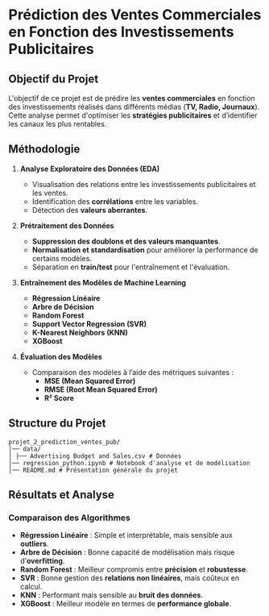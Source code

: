 # Prédiction des Ventes Commerciales en Fonction des Investissements Publicitaires

## Objectif du Projet
L'objectif de ce projet est de prédire les **ventes commerciales** en fonction des investissements réalisés dans différents médias (**TV, Radio, Journaux**). Cette analyse permet d'optimiser les **stratégies publicitaires** et d’identifier les canaux les plus rentables.

## Méthodologie

1. **Analyse Exploratoire des Données (EDA)**
   - Visualisation des relations entre les investissements publicitaires et les ventes.
   - Identification des **corrélations** entre les variables.
   - Détection des **valeurs aberrantes**.

2. **Prétraitement des Données**
   - **Suppression des doublons et des valeurs manquantes**.
   - **Normalisation et standardisation** pour améliorer la performance de certains modèles.
   - Séparation en **train/test** pour l'entraînement et l'évaluation.

3. **Entraînement des Modèles de Machine Learning**
   - **Régression Linéaire**  
   - **Arbre de Décision**  
   - **Random Forest**  
   - **Support Vector Regression (SVR)**  
   - **K-Nearest Neighbors (KNN)**  
   - **XGBoost**  

4. **Évaluation des Modèles**
   - Comparaison des modèles à l’aide des métriques suivantes :
     - **MSE (Mean Squared Error)**
     - **RMSE (Root Mean Squared Error)**
     - **R² Score**  

   
## Structure du Projet

```
projet_2_prediction_ventes_pub/
│── data/
│ ├── Advertising Budget and Sales.csv # Données 
│── regression_python.ipynb # Notebook d'analyse et de modélisation
│── README.md # Présentation générale du projet
````

## Résultats et Analyse

### Comparaison des Algorithmes
- **Régression Linéaire** : Simple et interprétable, mais sensible aux **outliers**.
- **Arbre de Décision** : Bonne capacité de modélisation mais risque d’**overfitting**.
- **Random Forest** : Meilleur compromis entre **précision** et **robustesse**.
- **SVR** : Bonne gestion des **relations non linéaires**, mais coûteux en calcul.
- **KNN** : Performant mais sensible au **bruit des données**.
- **XGBoost** : Meilleur modèle en termes de **performance globale**.




